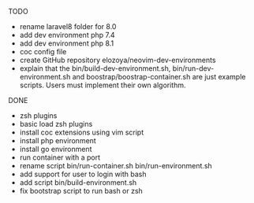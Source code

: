 TODO

- rename laravel8 folder for 8.0
- add dev environment php 7.4
- add dev environment php 8.1
- coc config file
- create GitHub repository elozoya/neovim-dev-environments
- explain that the bin/build-dev-environment.sh, bin/run-dev-environment.sh and boostrap/boostrap-container.sh
  are just example scripts. Users must implement their own algorithm.

DONE

- zsh plugins
- basic load zsh plugins
- install coc extensions using vim script
- install php environment
- install go environment
- run container with a port
- rename script bin/run-container.sh bin/run-environment.sh
- add support for user to login with bash
- add script bin/build-environment.sh
- fix bootstrap script to run bash or zsh
